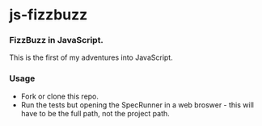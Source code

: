 # js-fizzbuzz

### FizzBuzz in JavaScript.

This is the first of my adventures into JavaScript. 

### Usage

- Fork or clone this repo. 
- Run the tests but opening the SpecRunner in a web broswer - this will have to be the full path, not the project path.

